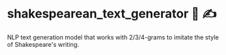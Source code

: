 # shakespearean_text_generator 📝 ✍️

NLP text generation model that works with 2/3/4-grams to imitate the style of Shakespeare's writing.

